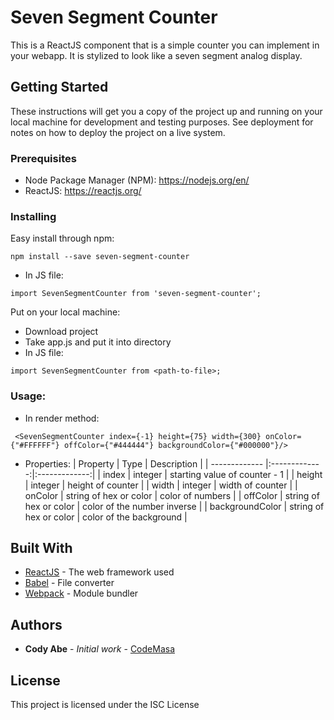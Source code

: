 # Seven Segment Counter

This is a ReactJS component that is a simple counter you can implement in your webapp. It is stylized to look like a seven segment analog display.

## Getting Started

These instructions will get you a copy of the project up and running on your local machine for development and testing purposes. See deployment for notes on how to deploy the project on a live system.

### Prerequisites

* Node Package Manager (NPM): https://nodejs.org/en/
* ReactJS: https://reactjs.org/


### Installing

Easy install through npm:
```
npm install --save seven-segment-counter
```
* In JS file:
```
import SevenSegmentCounter from 'seven-segment-counter';
```


Put on your local machine:
* Download project
* Take app.js and put it into directory
* In JS file:
```
import SevenSegmentCounter from <path-to-file>;
```

### Usage:
* In render method:
```
 <SevenSegmentCounter index={-1} height={75} width={300} onColor={"#FFFFFF"} offColor={"#444444"} backgroundColor={"#000000"}/>
```
* Properties:
| Property      | Type          | Description   |
| ------------- |:-------------:|:-------------:|
| index         | integer       | starting value of counter - 1 |
| height        | integer       | height of counter |
| width         | integer       | width of counter |
| onColor       | string of hex or color | color of numbers |
| offColor       | string of hex or color | color of the number inverse |
| backgroundColor       | string of hex or color | color of the background |


## Built With

* [ReactJS](https://reactjs.org/) - The web framework used
* [Babel](https://babeljs.io/) - File converter
* [Webpack](https://webpack.js.org/) - Module bundler

## Authors

* **Cody Abe** - *Initial work* - [CodeMasa](https://github.com/CodeMasa)

## License

This project is licensed under the ISC License

